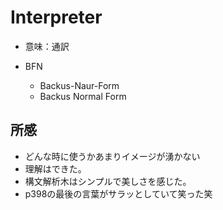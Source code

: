 # Interpreter

* 意味：通訳

* BFN
  * Backus-Naur-Form
  * Backus Normal Form


## 所感

* どんな時に使うかあまりイメージが湧かない
* 理解はできた。
* 構文解析木はシンプルで美しさを感じた。
* p398の最後の言葉がサラッとしていて笑った笑


